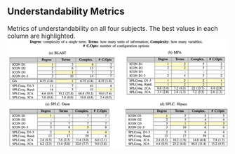 ## Understandability Metrics
Metrics of understandability on all four subjects.  The best values in each column are highlighted.
<img src="figures/understandability_metrics.png" width="800">
